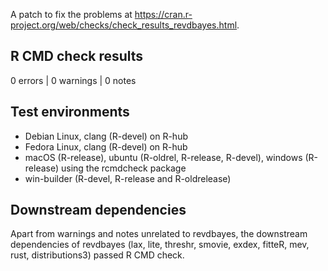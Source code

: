 A patch to fix the problems at https://cran.r-project.org/web/checks/check_results_revdbayes.html.

## R CMD check results

0 errors | 0 warnings | 0 notes

## Test environments

- Debian Linux, clang (R-devel) on R-hub
- Fedora Linux, clang (R-devel) on R-hub
- macOS (R-release), ubuntu (R-oldrel, R-release, R-devel), windows (R-release) using the rcmdcheck package
- win-builder (R-devel, R-release and R-oldrelease)

## Downstream dependencies

Apart from warnings and notes unrelated to revdbayes, the downstream dependencies of revdbayes (lax, lite, threshr, smovie, exdex, fitteR, mev, rust, distributions3) passed R CMD check.

